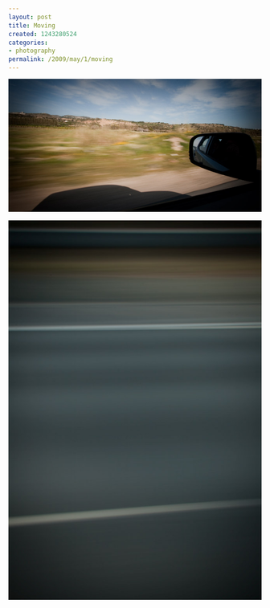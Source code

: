 ```yaml
---
layout: post
title: Moving
created: 1243280524
categories:
- photography
permalink: /2009/may/1/moving
---
```

<p><img alt="weee" src="/images/moving_1.jpg" /></p>
<p><img alt="weeev2" src="/images/moving_2.jpg" /></p>
